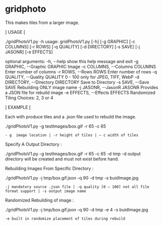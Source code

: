 # gridphoto
This makes tiles from a larger image.

] USAGE [ 

./gridPhotoV1.py -h
usage: gridPhotoV1.py [-h] [-g GRAPHIC] [-c COLUMNS] [-r ROWS] [-q QUALITY] [-d DIRECTORY] [-s SAVE] [-j JASONR] [-e EFFECTS]

optional arguments:
  -h, --help            show this help message and exit
  -g GRAPHIC, --Graphic GRAPHIC
                        Image
  -c COLUMNS, --Columns COLUMNS
                        Enter number of columns
  -r ROWS, --Rows ROWS  Enter number of rows
  -q QUALITY, --Quality QUALITY
                        0 - 100 only for JPEG, TIFF, WebP
  -d DIRECTORY, --Directory DIRECTORY
                        Save to Directory
  -s SAVE, --Save SAVE  Rebuilding ONLY image name
  -j JASONR, --JasonR JASONR
                        Provides a JSON file for rebuild image
  -e EFFECTS, --Effects EFFECTS
                        Randomized Tiling Choices: 2, 3 or 4

] EXAMPLE [

Each with produce tiles and a .json file used to rebuild the image.

./gridPhotoV1.py -g testImages/box.gif -r 65 -c 65

	- g  image location | -r height of tiles | – c width of tiles

Specify A Output Directory :

./gridPhotoV1.py -g testImages/box.gif -r 65 -c 65 -d tmp
	-d output directory will be created and must not exist before hand.

Rebuilding Images From Specific Directory :

./gridPhotoV1.py -j tmp/box.gif.json -q 90 -d tmp  -s buidImage.jpg

	-j mandatory source .json file | -q quality [0 – 100] not all file format support | -s output image name

Randomized Rebuilding of image :

./gridPhotoV1.py -j tmp/box.gif.json -q 90 -d tmp -e 4  -s buidImage.jpg

	-e built in randomize placement of tiles during rebuild
